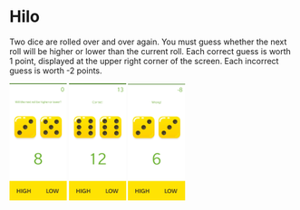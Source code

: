 # Hilo
Two dice are rolled over and over again. 
You must guess whether the next roll will be higher or lower than the current roll. 
Each correct guess is worth 1 point, displayed at the upper right corner of the screen.
Each incorrect guess is worth -2 points.

<img src="https://github.com/daniel-sm-yu/Hilo/blob/master/README/HiloInitial.jpg" width="20%">
<img src="https://github.com/daniel-sm-yu/Hilo/blob/master/README/HiloCorrect.jpg" width="20%">
<img src="https://github.com/daniel-sm-yu/Hilo/blob/master/README/HiloWrong.jpg" width="20%">
